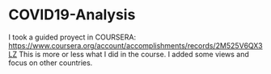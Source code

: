 # COVID19-Analysis
I took a guided proyect in COURSERA: 
https://www.coursera.org/account/accomplishments/records/2M525V6QX3LZ 
This is more or less what I did in the course. I added some views and focus on other countries. 
